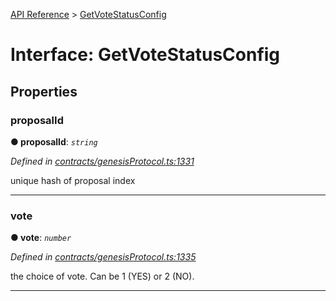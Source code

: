 [API Reference](../README.md) > [GetVoteStatusConfig](../interfaces/GetVoteStatusConfig.md)



# Interface: GetVoteStatusConfig


## Properties
<a id="proposalId"></a>

###  proposalId

**●  proposalId**:  *`string`* 

*Defined in [contracts/genesisProtocol.ts:1331](https://github.com/daostack/arc.js/blob/616f6e7/lib/contracts/genesisProtocol.ts#L1331)*



unique hash of proposal index




___

<a id="vote"></a>

###  vote

**●  vote**:  *`number`* 

*Defined in [contracts/genesisProtocol.ts:1335](https://github.com/daostack/arc.js/blob/616f6e7/lib/contracts/genesisProtocol.ts#L1335)*



the choice of vote. Can be 1 (YES) or 2 (NO).




___


